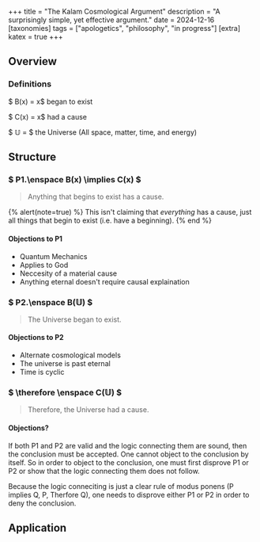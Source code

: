+++
title = "The Kalam Cosmological Argument"
description = "A surprisingly simple, yet effective argument."
date = 2024-12-16
[taxonomies]
tags = ["apologetics", "philosophy", "in progress"]
[extra]
katex = true
+++

## Overview

### Definitions

$ B(x) = x$ began to exist

$ C(x) = x$ had a cause

$ 𝕌 = $ the Universe (All space, matter, time, and energy)

## Structure

### $ P1.\enspace B(x) \implies C(x) $

> Anything that begins to exist has a cause.

{% alert(note=true) %}
This isn't claiming that _everything_ has a cause, just all things that begin to exist (i.e. have a beginning).
{% end %}

#### Objections to P1

- Quantum Mechanics
- Applies to God
- Neccesity of a material cause
- Anything eternal doesn't require causal explaination

### $ P2.\enspace B(𝕌) $

> The Universe began to exist.

#### Objections to P2

- Alternate cosmological models
- The universe is past eternal
- Time is cyclic

### $ \therefore \enspace C(𝕌) $

> Therefore, the Universe had a cause.

#### Objections?

If both P1 and P2 are valid and the logic connecting them are sound, then the conclusion must be accepted. One cannot object to the conclusion by itself. So in order to object to the conclusion, one must first disprove P1 or P2 or show that the logic connecting them does not follow.

Because the logic conneciting is just a clear rule of modus ponens (P implies Q, P, Therfore Q), one needs to disprove either P1 or P2 in order to deny the conclusion.

## Application
